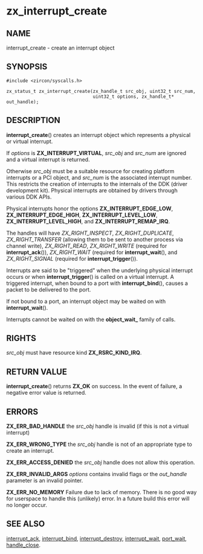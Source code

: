# zx_interrupt_create

## NAME

<!-- Updated by scripts/update-docs-from-abigen, do not edit this section manually. -->

interrupt_create - create an interrupt object

## SYNOPSIS

```
#include <zircon/syscalls.h>

zx_status_t zx_interrupt_create(zx_handle_t src_obj, uint32_t src_num,
                                uint32_t options, zx_handle_t* out_handle);

```

## DESCRIPTION

**interrupt_create**() creates an interrupt object which represents a physical
or virtual interrupt.

If *options* is **ZX_INTERRUPT_VIRTUAL**, *src_obj* and *src_num* are ignored and
a virtual interrupt is returned.

Otherwise *src_obj* must be a suitable resource for creating platform interrupts
or a PCI object, and *src_num* is the associated interrupt number.  This restricts
the creation of interrupts to the internals of the DDK (driver development kit).
Physical interrupts are obtained by drivers through various DDK APIs.

Physical interrupts honor the options **ZX_INTERRUPT_EDGE_LOW**, **ZX_INTERRUPT_EDGE_HIGH**,
**ZX_INTERRUPT_LEVEL_LOW**, **ZX_INTERRUPT_LEVEL_HIGH**, and **ZX_INTERRUPT_REMAP_IRQ**.

The handles will have *ZX_RIGHT_INSPECT*, *ZX_RIGHT_DUPLICATE*, *ZX_RIGHT_TRANSFER*
(allowing them to be sent to another process via channel write), *ZX_RIGHT_READ*,
*ZX_RIGHT_WRITE* (required for **interrupt_ack**()), *ZX_RIGHT_WAIT* (required for
**interrupt_wait**(), and *ZX_RIGHT_SIGNAL* (required for **interrupt_trigger**()).

Interrupts are said to be "triggered" when the underlying physical interrupt occurs
or when **interrupt_trigger**() is called on a virtual interrupt.  A triggered interrupt,
when bound to a port with **interrupt_bind**(), causes a packet to be delivered to the port.

If not bound to a port, an interrupt object may be waited on with **interrupt_wait**().

Interrupts cannot be waited on with the **object_wait_** family of calls.

## RIGHTS

<!-- Updated by scripts/update-docs-from-abigen, do not edit this section manually. -->

*src_obj* must have resource kind **ZX_RSRC_KIND_IRQ**.

## RETURN VALUE

**interrupt_create**() returns **ZX_OK** on success. In the event
of failure, a negative error value is returned.

## ERRORS

**ZX_ERR_BAD_HANDLE** the *src_obj* handle is invalid (if this is not a virtual interrupt)

**ZX_ERR_WRONG_TYPE** the *src_obj* handle is not of an appropriate type to create an interrupt.

**ZX_ERR_ACCESS_DENIED** the *src_obj* handle does not allow this operation.

**ZX_ERR_INVALID_ARGS** *options* contains invalid flags or the *out_handle*
parameter is an invalid pointer.

**ZX_ERR_NO_MEMORY**  Failure due to lack of memory.
There is no good way for userspace to handle this (unlikely) error.
In a future build this error will no longer occur.

## SEE ALSO

[interrupt_ack](interrupt_ack.md),
[interrupt_bind](interrupt_bind.md),
[interrupt_destroy](interrupt_destroy.md),
[interrupt_wait](interrupt_wait.md),
[port_wait](port_wait.md),
[handle_close](handle_close.md).
